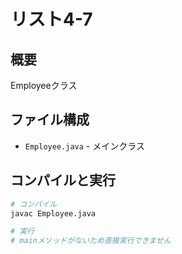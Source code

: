 # リスト4-7

## 概要
Employeeクラス

## ファイル構成
- `Employee.java` - メインクラス

## コンパイルと実行
```bash
# コンパイル
javac Employee.java

# 実行
# mainメソッドがないため直接実行できません
```
